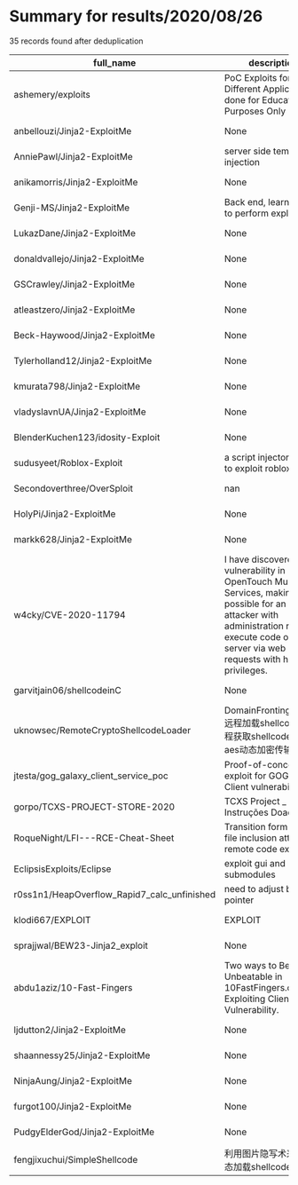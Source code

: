 
# Summary for results/2020/08/26
    
35 records found after deduplication

| full_name | description | html_url | matched_list | matched_count | pushed_at | size | stargazers_count | language | forks_count |
|---------------------------------------------|---------------------------------------------------------------------------------------------------------------------------------------------------------------------------------------------------------|----------------------------------------------------------------|----------------------------------|-----------------|---------------------------|--------|--------------------|------------|---------------|
| ashemery/exploits | PoC Exploits for Different Applications done for Education Purposes Only | https://github.com/ashemery/exploits | ['exploit'] | 1 | 2020-08-26 07:07:22+00:00 | 5 | 1 | C# | 0 |
| anbellouzi/Jinja2-ExploitMe | None | https://github.com/anbellouzi/Jinja2-ExploitMe | ['exploit'] | 1 | 2020-08-26 17:53:27+00:00 | 0 | 0 | | 0 |
| AnniePawl/Jinja2-ExploitMe | server side template injection | https://github.com/AnniePawl/Jinja2-ExploitMe | ['exploit'] | 1 | 2020-08-26 20:36:10+00:00 | 66 | 0 | HTML | 0 |
| anikamorris/Jinja2-ExploitMe | None | https://github.com/anikamorris/Jinja2-ExploitMe | ['exploit'] | 1 | 2020-08-26 17:52:02+00:00 | 65 | 0 | HTML | 0 |
| Genji-MS/Jinja2-ExploitMe | Back end, learning how to perform exploits | https://github.com/Genji-MS/Jinja2-ExploitMe | ['exploit'] | 1 | 2020-08-26 17:50:45+00:00 | 0 | 0 | | 0 |
| LukazDane/Jinja2-ExploitMe | None | https://github.com/LukazDane/Jinja2-ExploitMe | ['exploit'] | 1 | 2020-08-26 21:08:28+00:00 | 67 | 0 | HTML | 0 |
| donaldvallejo/Jinja2-ExploitMe | None | https://github.com/donaldvallejo/Jinja2-ExploitMe | ['exploit'] | 1 | 2020-08-26 17:57:59+00:00 | 0 | 0 | | 0 |
| GSCrawley/Jinja2-ExploitMe | None | https://github.com/GSCrawley/Jinja2-ExploitMe | ['exploit'] | 1 | 2020-08-26 17:58:32+00:00 | 65 | 0 | HTML | 0 |
| atleastzero/Jinja2-ExploitMe | None | https://github.com/atleastzero/Jinja2-ExploitMe | ['exploit'] | 1 | 2020-08-26 18:06:59+00:00 | 65 | 0 | HTML | 0 |
| Beck-Haywood/Jinja2-ExploitMe | None | https://github.com/Beck-Haywood/Jinja2-ExploitMe | ['exploit'] | 1 | 2020-08-26 17:48:27+00:00 | 0 | 0 | | 0 |
| Tylerholland12/Jinja2-ExploitMe | None | https://github.com/Tylerholland12/Jinja2-ExploitMe | ['exploit'] | 1 | 2020-08-26 17:58:28+00:00 | 0 | 1 | | 0 |
| kmurata798/Jinja2-ExploitMe | None | https://github.com/kmurata798/Jinja2-ExploitMe | ['exploit'] | 1 | 2020-08-26 18:06:05+00:00 | 0 | 0 | | 0 |
| vladyslavnUA/Jinja2-ExploitMe | None | https://github.com/vladyslavnUA/Jinja2-ExploitMe | ['exploit'] | 1 | 2020-08-26 18:20:16+00:00 | 65 | 0 | HTML | 0 |
| BlenderKuchen123/idosity-Exploit | None | https://github.com/BlenderKuchen123/idosity-Exploit | ['exploit'] | 1 | 2020-08-26 20:21:29+00:00 | 3 | 0 | | 0 |
| sudusyeet/Roblox-Exploit | a script injector used to exploit roblox | https://github.com/sudusyeet/Roblox-Exploit | ['exploit'] | 1 | 2020-08-26 19:55:57+00:00 | 26 | 0 | | 0 |
| Secondoverthree/OverSploit | nan | https://github.com/Secondoverthree/OverSploit | ['sploit'] | 1 | 2020-08-26 23:50:33+00:00 | 24 | 0 | nan | 0 |
| HolyPi/Jinja2-ExploitMe | None | https://github.com/HolyPi/Jinja2-ExploitMe | ['exploit'] | 1 | 2020-08-26 17:48:27+00:00 | 0 | 0 | | 0 |
| markk628/Jinja2-ExploitMe | None | https://github.com/markk628/Jinja2-ExploitMe | ['exploit'] | 1 | 2020-08-26 19:58:08+00:00 | 62 | 0 | HTML | 0 |
| w4cky/CVE-2020-11794 | I have discovered a vulnerability in OpenTouch Multimedia Services, making it possible for an attacker with administration rights to execute code on the server via web requests with high privileges. | https://github.com/w4cky/CVE-2020-11794 | ['cve-2'] | 1 | 2020-08-26 13:30:28+00:00 | 49 | 2 | Python | 0 |
| garvitjain06/shellcodeinC | None | https://github.com/garvitjain06/shellcodeinC | ['shellcode'] | 1 | 2020-08-26 13:19:20+00:00 | 1 | 0 | C | 0 |
| uknowsec/RemoteCryptoShellcodeLoader | DomainFronting(aliyun)远程加载shellcode，远程获取shellcode使用aes动态加密传输数据 | https://github.com/uknowsec/RemoteCryptoShellcodeLoader | ['shellcode'] | 1 | 2020-08-26 08:40:54+00:00 | 27 | 27 | C++ | 11 |
| jtesta/gog_galaxy_client_service_poc | Proof-of-concept exploit for GOG Galaxy Client vulnerabilities | https://github.com/jtesta/gog_galaxy_client_service_poc | ['exploit', 'vulnerability poc'] | 2 | 2020-08-26 03:54:42+00:00 | 14 | 6 | C | 1 |
| gorpo/TCXS-PROJECT-STORE-2020 | TCXS Project _ Instruções Doadores | https://github.com/gorpo/TCXS-PROJECT-STORE-2020 | ['exploit'] | 1 | 2020-08-26 20:00:14+00:00 | 20423 | 1 | CSS | 1 |
| RoqueNight/LFI---RCE-Cheat-Sheet | Transition form local file inclusion attacks to remote code exection | https://github.com/RoqueNight/LFI---RCE-Cheat-Sheet | ['rce'] | 1 | 2020-08-26 19:32:34+00:00 | 11 | 2 | nan | 0 |
| EclipsisExploits/Eclipse | exploit gui and submodules | https://github.com/EclipsisExploits/Eclipse | ['exploit'] | 1 | 2020-08-26 15:42:41+00:00 | 27 | 0 | Lua | 0 |
| r0ss1n1/HeapOverflow_Rapid7_calc_unfinished | need to adjust base pointer | https://github.com/r0ss1n1/HeapOverflow_Rapid7_calc_unfinished | ['heap overflow'] | 1 | 2020-08-26 00:24:32+00:00 | 69 | 0 | C++ | 0 |
| klodi667/EXPLOIT | EXPLOIT | https://github.com/klodi667/EXPLOIT | ['exploit'] | 1 | 2020-08-26 14:49:22+00:00 | 9 | 0 | Python | 0 |
| sprajjwal/BEW23-Jinja2_exploit | None | https://github.com/sprajjwal/BEW23-Jinja2_exploit | ['exploit'] | 1 | 2020-08-26 20:12:33+00:00 | 65 | 0 | HTML | 0 |
| abdu1aziz/10-Fast-Fingers | Two ways to Become Unbeatable in 10FastFingers.com. Exploiting Client side Vulnerability. | https://github.com/abdu1aziz/10-Fast-Fingers | ['exploit'] | 1 | 2020-08-26 16:52:11+00:00 | 4 | 0 | Python | 0 |
| ljdutton2/Jinja2-ExploitMe | None | https://github.com/ljdutton2/Jinja2-ExploitMe | ['exploit'] | 1 | 2020-08-26 17:44:03+00:00 | 65 | 0 | HTML | 0 |
| shaannessy25/Jinja2-ExploitMe | None | https://github.com/shaannessy25/Jinja2-ExploitMe | ['exploit'] | 1 | 2020-08-26 18:02:02+00:00 | 65 | 0 | HTML | 0 |
| NinjaAung/Jinja2-ExploitMe | None | https://github.com/NinjaAung/Jinja2-ExploitMe | ['exploit'] | 1 | 2020-08-26 19:54:10+00:00 | 62 | 0 | HTML | 0 |
| furgot100/Jinja2-ExploitMe | None | https://github.com/furgot100/Jinja2-ExploitMe | ['exploit'] | 1 | 2020-08-26 17:53:07+00:00 | 65 | 0 | HTML | 0 |
| PudgyElderGod/Jinja2-ExploitMe | None | https://github.com/PudgyElderGod/Jinja2-ExploitMe | ['exploit'] | 1 | 2020-08-26 19:13:26+00:00 | 3 | 0 | | 0 |
| fengjixuchui/SimpleShellcode | 利用图片隐写术来远程动态加载shellcode | https://github.com/fengjixuchui/SimpleShellcode | ['shellcode'] | 1 | 2020-08-26 03:20:27+00:00 | 70925 | 3 | | 6 |
